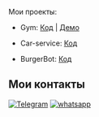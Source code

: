 Мои проекты:

- Gym: [Код](https://github.com/Amirhad/Gym) | [Демо](https://my-project-gym.herokuapp.com/)
- Car-service: [Код](https://github.com/Amirhad/car-services-client) 

- BurgerBot: [Код](https://github.com/Amirhad/burgerReactBot)




## Мои контакты

[![Telegram](https://img.shields.io/badge/Telegram-111111?style=for-the-badge&logo=telegram)](https://t.me/Amir_095r)
[![whatsapp](https://img.shields.io/badge/whatsapp-111111?style=for-the-badge&logo=whatsapp)](https://wa.me/79377820630)

